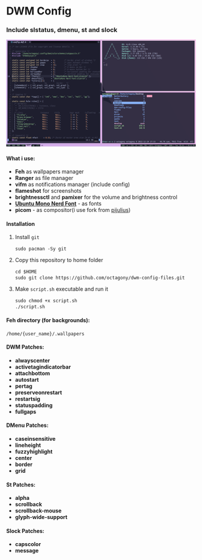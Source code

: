 # DWM Config

### Include slstatus, dmenu, st and slock

![Alt text](/img/1.png?raw=true "Title")

#### What i use: 

* **Feh** as wallpapers manager
* **Ranger** as file manager
* **vifm** as notifications manager (include config)
* **flameshot** for screenshots
* **brightnessctl** and **pamixer** for the volume and brightness control
* **[Ubuntu Mono Nerd Font](https://archlinux.org/packages/community/any/ttf-ubuntumono-nerd/)** - as fonts
* **picom** - as compositor(i use fork from [pijulius](https://github.com/pijulius)) 

#### Installation

1.  Install `git` 

    ```
    sudo pacman -Sy git 
    ```

2. Copy this repository to home folder

    ```
    cd $HOME
    sudo git clone https://github.com/octagony/dwm-config-files.git
    ```

3. Make `script.sh` executable and run it

    
    ```
    sudo chmod +x script.sh
    ./script.sh
    ```
    

#### Feh directory (for backgrounds):
```
/home/{user_name}/.wallpapers
```

#### DWM Patches:
* **alwayscenter**
* **activetagindicatorbar**
* **attachbottom**
* **autostart**
* **pertag**
* **preserveonrestart**
* **restartsig**
* **statuspadding**
* **fullgaps**

#### DMenu Patches:
* **caseinsensitive**
* **lineheight**
* **fuzzyhighlight**
* **center**
* **border**
* **grid**

#### St Patches:
* **alpha**
* **scrollback**
* **scrollback-mouse**
* **glyph-wide-support**

#### Slock Patches:
* **capscolor**
* **message**
